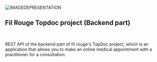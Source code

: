 ![IMAGEDEPRESENTATION](src/public/assets/images/Presentation-image-of-the-fil-rouge-topdoc-project.png)

## Fil Rouge Topdoc project (Backend part)

<br>

<p>
REST API of the backend part of fil rouge's TopDoc project, which is an application that allows you to make an online medical appointment with a practitioner for a consultation.
</p>
